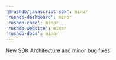 ```yaml
---
'@rushdb/javascript-sdk': minor
'rushdb-dashboard': minor
'rushdb-core': minor
'rushdb-website': minor
'rushdb-docs': minor
---
```


New SDK Architecture and minor bug fixes
